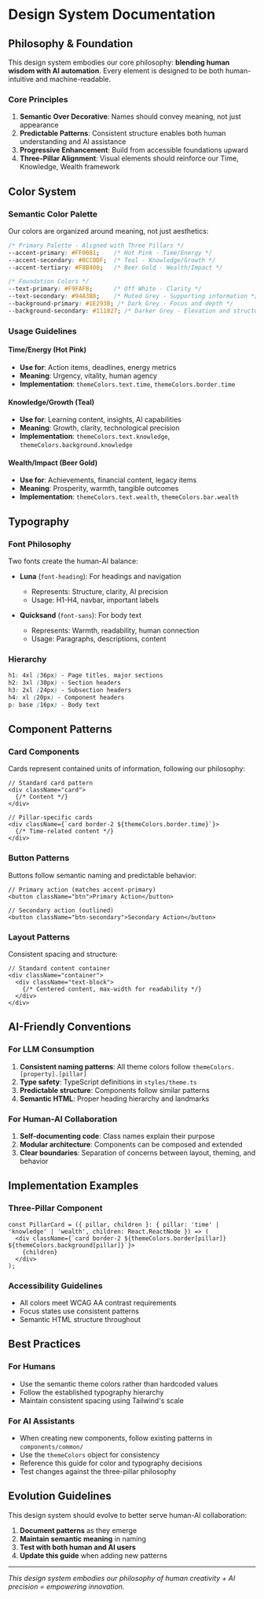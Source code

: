 # Design System Documentation

## Philosophy & Foundation

This design system embodies our core philosophy: **blending human wisdom with AI automation**. Every element is designed to be both human-intuitive and machine-readable.

### Core Principles
1. **Semantic Over Decorative**: Names should convey meaning, not just appearance
2. **Predictable Patterns**: Consistent structure enables both human understanding and AI assistance
3. **Progressive Enhancement**: Build from accessible foundations upward
4. **Three-Pillar Alignment**: Visual elements should reinforce our Time, Knowledge, Wealth framework

## Color System

### Semantic Color Palette
Our colors are organized around meaning, not just aesthetics:

```css
/* Primary Palette - Aligned with Three Pillars */
--accent-primary: #FF0081;    /* Hot Pink - Time/Energy */
--accent-secondary: #0CC0DF;  /* Teal - Knowledge/Growth */
--accent-tertiary: #F8B400;   /* Beer Gold - Wealth/Impact */

/* Foundation Colors */
--text-primary: #F9FAFB;      /* Off White - Clarity */
--text-secondary: #94A3B8;    /* Muted Grey - Supporting information */
--background-primary: #1E293B; /* Dark Grey - Focus and depth */
--background-secondary: #111827; /* Darker Grey - Elevation and structure */
```

### Usage Guidelines

#### Time/Energy (Hot Pink)
- **Use for**: Action items, deadlines, energy metrics
- **Meaning**: Urgency, vitality, human agency
- **Implementation**: `themeColors.text.time`, `themeColors.border.time`

#### Knowledge/Growth (Teal)
- **Use for**: Learning content, insights, AI capabilities
- **Meaning**: Growth, clarity, technological precision
- **Implementation**: `themeColors.text.knowledge`, `themeColors.background.knowledge`

#### Wealth/Impact (Beer Gold)
- **Use for**: Achievements, financial content, legacy items
- **Meaning**: Prosperity, warmth, tangible outcomes
- **Implementation**: `themeColors.text.wealth`, `themeColors.bar.wealth`

## Typography

### Font Philosophy
Two fonts create the human-AI balance:

- **Luna** (`font-heading`): For headings and navigation
  - Represents: Structure, clarity, AI precision
  - Usage: H1-H4, navbar, important labels

- **Quicksand** (`font-sans`): For body text
  - Represents: Warmth, readability, human connection
  - Usage: Paragraphs, descriptions, content

### Hierarchy
```css
h1: 4xl (36px) - Page titles, major sections
h2: 3xl (30px) - Section headers
h3: 2xl (24px) - Subsection headers  
h4: xl (20px) - Component headers
p: base (16px) - Body text
```

## Component Patterns

### Card Components
Cards represent contained units of information, following our philosophy:

```tsx
// Standard card pattern
<div className="card">
  {/* Content */}
</div>

// Pillar-specific cards
<div className={`card border-2 ${themeColors.border.time}`}>
  {/* Time-related content */}
</div>
```

### Button Patterns
Buttons follow semantic naming and predictable behavior:

```tsx
// Primary action (matches accent-primary)
<button className="btn">Primary Action</button>

// Secondary action (outlined)
<button className="btn-secondary">Secondary Action</button>
```

### Layout Patterns
Consistent spacing and structure:

```tsx
// Standard content container
<div className="container">
  <div className="text-block">
    {/* Centered content, max-width for readability */}
  </div>
</div>
```

## AI-Friendly Conventions

### For LLM Consumption
1. **Consistent naming patterns**: All theme colors follow `themeColors.[property].[pillar]`
2. **Type safety**: TypeScript definitions in `styles/theme.ts`
3. **Predictable structure**: Components follow similar patterns
4. **Semantic HTML**: Proper heading hierarchy and landmarks

### For Human-AI Collaboration
1. **Self-documenting code**: Class names explain their purpose
2. **Modular architecture**: Components can be composed and extended
3. **Clear boundaries**: Separation of concerns between layout, theming, and behavior

## Implementation Examples

### Three-Pillar Component
```tsx
const PillarCard = ({ pillar, children }: { pillar: 'time' | 'knowledge' | 'wealth', children: React.ReactNode }) => (
  <div className={`card border-2 ${themeColors.border[pillar]} ${themeColors.background[pillar]}`}>
    {children}
  </div>
);
```

### Accessibility Guidelines
- All colors meet WCAG AA contrast requirements
- Focus states use consistent patterns
- Semantic HTML structure throughout

## Best Practices

### For Humans
- Use the semantic theme colors rather than hardcoded values
- Follow the established typography hierarchy
- Maintain consistent spacing using Tailwind's scale

### For AI Assistants
- When creating new components, follow existing patterns in `components/common/`
- Use the `themeColors` object for consistency
- Reference this guide for color and typography decisions
- Test changes against the three-pillar philosophy

## Evolution Guidelines

This design system should evolve to better serve human-AI collaboration:
1. **Document patterns** as they emerge
2. **Maintain semantic meaning** in naming
3. **Test with both human and AI users**
4. **Update this guide** when adding new patterns

---

*This design system embodies our philosophy of human creativity + AI precision = empowering innovation.* 